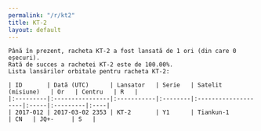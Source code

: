 ```yaml
---
permalink: "/r/kt2"
title: KT-2
layout: default
---
```


    Până în prezent, racheta KT-2 a fost lansată de 1 ori (din care 0 eșecuri).
    Rată de succes a rachetei KT-2 este de 100.00%.
    Lista lansărilor orbitale pentru racheta KT-2:
    
    | ID       | Dată (UTC)      | Lansator   | Serie   | Satelit (misiune)   | Or   | Centru   | R   |
    |:---------|:----------------|:-----------|:--------|:--------------------|:-----|:---------|:----|
    | 2017-012 | 2017-03-02 2353 | KT-2       | Y1      | Tiankun-1           | CN   | JQ+-     | S   |

